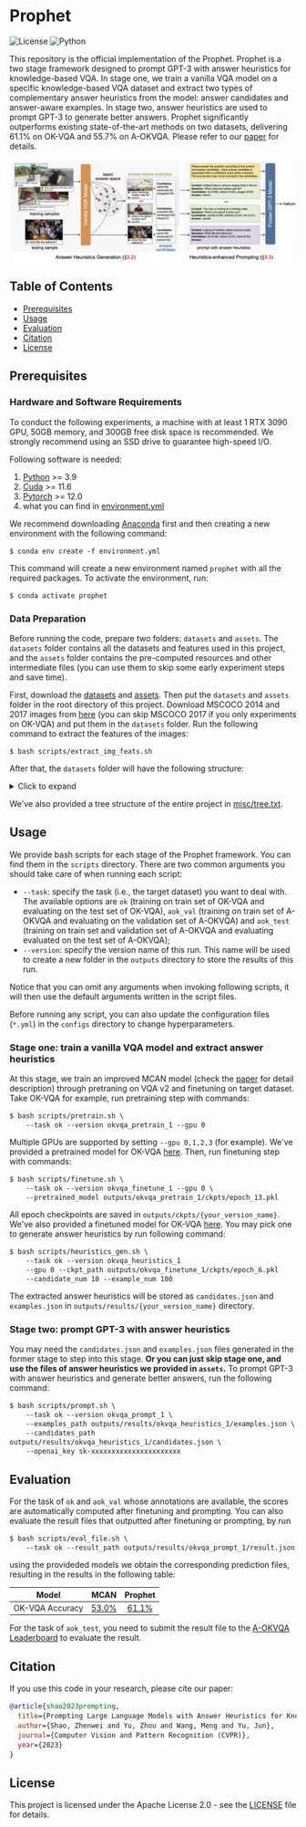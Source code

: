 # Prophet

![License](https://img.shields.io/badge/license-Apache%202.0-blue)
![Python](https://img.shields.io/badge/python-3.9-blue)

This repository is the official implementation of the Prophet. Prophet is a two stage framework designed to prompt GPT-3 with answer heuristics for knowledge-based VQA. In stage one, we train a vanilla VQA model on a specific knowledge-based VQA dataset and extract two types of complementary answer heuristics from the model: answer candidates and answer-aware examples. In stage two, answer heuristics are used to prompt GPT-3 to generate better answers. Prophet significantly outperforms existing state-of-the-art methods on two datasets, delivering 61.1% on OK-VQA and 55.7% on A-OKVQA. Please refer to our [paper](https://arxiv.org/pdf/2303.01903.pdf) for details.

![prophet](misc/framework.png)

## Table of Contents

- [Prerequisites](#prerequisites)
- [Usage](#usage)
- [Evaluation](#evaluation)
- [Citation](#citation)
- [License](#license)
<!-- - [Acknowledgement](#acknowledgement) -->

## Prerequisites

### Hardware and Software Requirements

To conduct the following experiments, a machine with at least 1 RTX 3090 GPU, 50GB memory, and 300GB free disk space is recommended. We strongly recommend using an SSD drive to guarantee high-speed I/O.

Following software is needed:

1. [Python](https://www.python.org/downloads/) >= 3.9
2. [Cuda](https://developer.nvidia.com/cuda-toolkit) >= 11.6
3. [Pytorch](https://pytorch.org/get-started/locally/) >= 12.0
5. what you can find in [environment.yml](environment.yml)

We recommend downloading [Anaconda](https://www.anaconda.com/) first and then creating a new environment with the following command:

``` shell
$ conda env create -f environment.yml
```

This command will create a new environment named `prophet` with all the required packages. To activate the environment, run:

``` shell
$ conda activate prophet
```

### Data Preparation

Before running the code, prepare two folders: `datasets` and `assets`. The `datasets` folder contains all the datasets and features used in this project, and the `assets` folder contains the pre-computed resources and other intermediate files (you can use them to skip some early experiment steps and save time).

First, download the [datasets](https://awma1-my.sharepoint.com/:u:/g/personal/yuz_l0_tn/Ebzd7EANzHVHnh3FvYvCJ7kBkJf56iT1Obe5L2PZAzgM2g?download=1) and [assets](https://awma1-my.sharepoint.com/:u:/g/personal/yuz_l0_tn/Ec5NPIswAxlEqi74qwGjIf0BKInF0O6nwW5dtn4h3GOUsQ?download=1). Then put the `datasets` and `assets` folder in the root directory of this project. Download MSCOCO 2014 and 2017 images from [here](https://cocodataset.org/#download) (you can skip MSCOCO 2017 if you only experiments on OK-VQA) and put them in the `datasets` folder. Run the following command to extract the features of the images:

``` shell
$ bash scripts/extract_img_feats.sh
```

After that, the `datasets` folder will have the following structure:

<details>
<summary>Click to expand</summary>

```
datasets
├── aokvqa
│   ├── aokvqa_v1p0_test.json
│   ├── aokvqa_v1p0_train.json
│   └── aokvqa_v1p0_val.json
├── coco2014
│   ├── train2014
│   └── val2014
├── coco2014_feats
│   ├── train2014
│   └── val2014
├── coco2017
│   ├── test2017
│   ├── train2017
│   └── val2017
├── coco2017_feats
│   ├── test2017
│   ├── train2017
│   └── val2017
├── okvqa
│   ├── mscoco_train2014_annotations.json
│   ├── mscoco_val2014_annotations.json
│   ├── OpenEnded_mscoco_train2014_questions.json
│   └── OpenEnded_mscoco_val2014_questions.json
└── vqav2
    ├── v2_mscoco_train2014_annotations.json
    ├── v2_mscoco_val2014_annotations.json
    ├── v2_OpenEnded_mscoco_train2014_questions.json
    ├── v2_OpenEnded_mscoco_val2014_questions.json
    ├── v2valvg_no_ok_annotations.json
    ├── v2valvg_no_ok_questions.json
    ├── vg_annotations.json
    └── vg_questions.json
```
</details>

We've also provided a tree structure of the entire project in [misc/tree.txt](misc/tree.txt).

## Usage

We provide bash scripts for each stage of the Prophet framework. You can find them in the `scripts` directory. There are two common arguments you should take care of when running each script:

- `--task`: specify the task (i.e., the target dataset) you want to deal with. The available options are `ok` (training on train set of OK-VQA and evaluating on the test set of OK-VQA), `aok_val` (training on train set of A-OKVQA and evaluating on the validation set of A-OKVQA) and `aok_test` (training on train set and validation set of A-OKVQA and evaluating evaluated on the test set of A-OKVQA);
- `--version`: specify the version name of this run. This name will be used to create a new folder in the `outputs` directory to store the results of this run.

Notice that you can omit any arguments when invoking following scripts, it will then use the default arguments written in the script files.

Before running any script, you can also update the configuration files (`*.yml`) in the `configs` directory to change hyperparameters.

### Stage one: train a vanilla VQA model and extract answer heuristics

At this stage, we train an improved MCAN model (check the [paper](https://arxiv.org/pdf/2303.01903.pdf) for detail description) through pretraning on VQA v2 and finetuning on target dataset. Take OK-VQA for example, run pretraining step with commands:

```shell
$ bash scripts/pretrain.sh \
    --task ok --version okvqa_pretrain_1 --gpu 0
```
Multiple GPUs are supported by setting `--gpu 0,1,2,3` (for example). We've provided a pretrained model for OK-VQA [here](https://awma1-my.sharepoint.com/:u:/g/personal/yuz_l0_tn/EcdTatraOqRJnZXBDXfr7QQBPtn8QYCa2m3Pvq0LlEml9Q?download=1). Then, run finetuning step with commands:

```shell
$ bash scripts/finetune.sh \
    --task ok --version okvqa_finetune_1 --gpu 0 \
    --pretrained_model outputs/okvqa_pretrain_1/ckpts/epoch_13.pkl
```

All epoch checkpoints are saved in `outputs/ckpts/{your_version_name}`. We've also provided a finetuned model for OK-VQA [here](https://awma1-my.sharepoint.com/:u:/g/personal/yuz_l0_tn/ESUb093PgyZFtLnU_RIYJQsBN_PU0jJdu-eFUb1-4T4mIQ?download=1). You may pick one to generate answer heuristics by run following command:

```shell
$ bash scripts/heuristics_gen.sh \
    --task ok --version okvqa_heuristics_1
    --gpu 0 --ckpt_path outputs/okvqa_finetune_1/ckpts/epoch_6.pkl
    --candidate_num 10 --example_num 100
```

The extracted answer heuristics will be stored as `candidates.json` and `examples.json` in `outputs/results/{your_version_name}` directory.

### Stage two: prompt GPT-3 with answer heuristics

You may need the `candidates.json` and `examples.json` files generated in the former stage to step into this stage. **Or you can just skip stage one, and use the files of answer heuristics we provided in `assets`.** To prompt GPT-3 with answer heuristics and generate better answers, run the following command:

```shell
$ bash scripts/prompt.sh \
    --task ok --version okvqa_prompt_1 \
    --examples_path outputs/results/okvqa_heuristics_1/examples.json \ 
    --candidates_path outputs/results/okvqa_heuristics_1/candidates.json \
    --openai_key sk-xxxxxxxxxxxxxxxxxxxxxx
```

## Evaluation

For the task of `ok` and `aok_val` whose annotations are available, the scores are automatically computed after finetuning and prompting. You can also evaluate the result files that outputted after finetuning or prompting, by run

```shell
$ bash scripts/eval_file.sh \
    --task ok --result_path outputs/results/okvqa_prompt_1/result.json
```

using the provideded models we obtain the corresponding prediction files, resulting in the results in the following table:

| Model | MCAN | Prophet |
| :---: | :---: | :---: |
| OK-VQA Accuracy | [53.0%](preds/prophet_611_okvqa.json) | [61.1%]((https://awma1-my.sharepoint.com/:u:/g/personal/yuz_l0_tn/EUqH0N4fLVdPsLYJ48Wl_gsBneZzyGR23Tv5P9RskOBwNQ?download=1)) |

For the task of `aok_test`, you need to submit the result file to the [A-OKVQA Leaderboard](https://leaderboard.allenai.org/a-okvqa/submissions/public) to evaluate the result.

## Citation

If you use this code in your research, please cite our paper:

```BibTex
@article{shao2023prompting,
  title={Prompting Large Language Models with Answer Heuristics for Knowledge-based Visual Question Answering},
  author={Shao, Zhenwei and Yu, Zhou and Wang, Meng and Yu, Jun},
  journal={Computer Vision and Pattern Recognition (CVPR)},
  year={2023}
}
```

## License

This project is licensed under the Apache License 2.0 - see the [LICENSE](LICENSE) file for details.